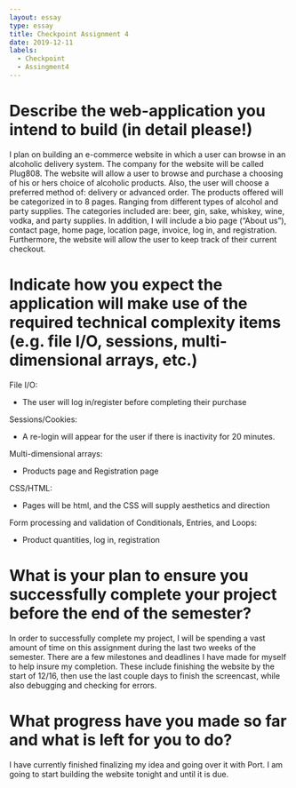 ```yaml
---
layout: essay
type: essay
title: Checkpoint Assignment 4
date: 2019-12-11
labels:
  - Checkpoint
  - Assingment4
---
```


# Describe the web-application you intend to build (in detail please!)
I plan on building an e-commerce website in which a user can browse in an alcoholic delivery system. The company for the website will be called Plug808. The website will allow a user to browse and purchase a choosing of his or hers choice of alcoholic products. Also, the user will choose a preferred method of: delivery or advanced order. The products offered will be categorized in to 8 pages. Ranging from different types of alcohol and party supplies. The categories included are: beer, gin, sake, whiskey, wine, vodka, and party supplies. In addition, I will include a bio page (“About us”), contact page, home page, location page, invoice, log in, and registration. Furthermore, the website will allow the user to keep track of their current checkout.

# Indicate how you expect the application will make use of the required technical complexity items (e.g. file I/O, sessions, multi-dimensional arrays, etc.)

File I/O:
-	The user will log in/register before completing their purchase

Sessions/Cookies:
-	A re-login will appear for the user if there is inactivity for 20 minutes.

Multi-dimensional arrays:
-	Products page and Registration page

CSS/HTML:
-	Pages will be html, and the CSS will supply aesthetics and direction

Form processing and validation of Conditionals, Entries, and Loops:
-	Product quantities, log in, registration 

# What is your plan to ensure you successfully complete your project before the end of the semester?
In order to successfully complete my project, I will be spending a vast amount of time on this assignment during the last two weeks of the semester. There are a few milestones and deadlines I have made for myself to help insure my completion. These include finishing the website by the start of 12/16, then use the last couple days to finish the screencast, while also debugging and checking for errors. 

# What progress have you made so far and what is left for you to do?
I have currently finished finalizing my idea and going over it with Port. I am going to start building the website tonight and until it is due. 

